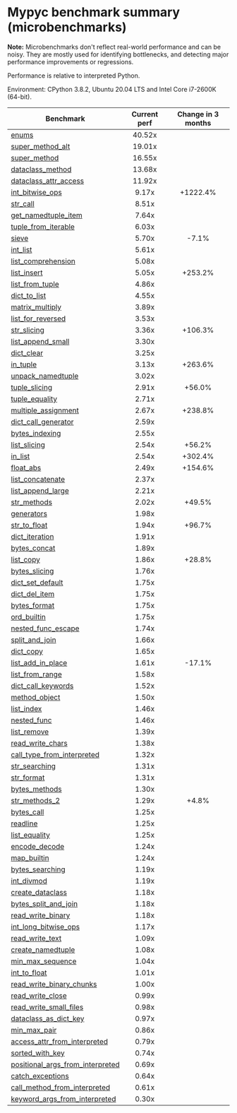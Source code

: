 # Mypyc benchmark summary (microbenchmarks)

**Note:** Microbenchmarks don't reflect real-world performance and can be noisy.
           They are mostly used for identifying bottlenecks, and detecting major performance
           improvements or regressions.

Performance is relative to interpreted Python.

Environment: CPython 3.8.2, Ubuntu 20.04 LTS and Intel Core i7-2600K (64-bit).

| Benchmark | Current perf | Change in 3 months |
| --- | :---: | :---: |
| [enums](benchmarks/enums.md) | 40.52x |  |
| [super_method_alt](benchmarks/super_method_alt.md) | 19.01x |  |
| [super_method](benchmarks/super_method.md) | 16.55x |  |
| [dataclass_method](benchmarks/dataclass_method.md) | 13.68x |  |
| [dataclass_attr_access](benchmarks/dataclass_attr_access.md) | 11.92x |  |
| [int_bitwise_ops](benchmarks/int_bitwise_ops.md) | 9.17x | +1222.4% |
| [str_call](benchmarks/str_call.md) | 8.51x |  |
| [get_namedtuple_item](benchmarks/get_namedtuple_item.md) | 7.64x |  |
| [tuple_from_iterable](benchmarks/tuple_from_iterable.md) | 6.03x |  |
| [sieve](benchmarks/sieve.md) | 5.70x | -7.1% |
| [int_list](benchmarks/int_list.md) | 5.61x |  |
| [list_comprehension](benchmarks/list_comprehension.md) | 5.08x |  |
| [list_insert](benchmarks/list_insert.md) | 5.05x | +253.2% |
| [list_from_tuple](benchmarks/list_from_tuple.md) | 4.86x |  |
| [dict_to_list](benchmarks/dict_to_list.md) | 4.55x |  |
| [matrix_multiply](benchmarks/matrix_multiply.md) | 3.89x |  |
| [list_for_reversed](benchmarks/list_for_reversed.md) | 3.53x |  |
| [str_slicing](benchmarks/str_slicing.md) | 3.36x | +106.3% |
| [list_append_small](benchmarks/list_append_small.md) | 3.30x |  |
| [dict_clear](benchmarks/dict_clear.md) | 3.25x |  |
| [in_tuple](benchmarks/in_tuple.md) | 3.13x | +263.6% |
| [unpack_namedtuple](benchmarks/unpack_namedtuple.md) | 3.02x |  |
| [tuple_slicing](benchmarks/tuple_slicing.md) | 2.91x | +56.0% |
| [tuple_equality](benchmarks/tuple_equality.md) | 2.71x |  |
| [multiple_assignment](benchmarks/multiple_assignment.md) | 2.67x | +238.8% |
| [dict_call_generator](benchmarks/dict_call_generator.md) | 2.59x |  |
| [bytes_indexing](benchmarks/bytes_indexing.md) | 2.55x |  |
| [list_slicing](benchmarks/list_slicing.md) | 2.54x | +56.2% |
| [in_list](benchmarks/in_list.md) | 2.54x | +302.4% |
| [float_abs](benchmarks/float_abs.md) | 2.49x | +154.6% |
| [list_concatenate](benchmarks/list_concatenate.md) | 2.37x |  |
| [list_append_large](benchmarks/list_append_large.md) | 2.21x |  |
| [str_methods](benchmarks/str_methods.md) | 2.02x | +49.5% |
| [generators](benchmarks/generators.md) | 1.98x |  |
| [str_to_float](benchmarks/str_to_float.md) | 1.94x | +96.7% |
| [dict_iteration](benchmarks/dict_iteration.md) | 1.91x |  |
| [bytes_concat](benchmarks/bytes_concat.md) | 1.89x |  |
| [list_copy](benchmarks/list_copy.md) | 1.86x | +28.8% |
| [bytes_slicing](benchmarks/bytes_slicing.md) | 1.76x |  |
| [dict_set_default](benchmarks/dict_set_default.md) | 1.75x |  |
| [dict_del_item](benchmarks/dict_del_item.md) | 1.75x |  |
| [bytes_format](benchmarks/bytes_format.md) | 1.75x |  |
| [ord_builtin](benchmarks/ord_builtin.md) | 1.75x |  |
| [nested_func_escape](benchmarks/nested_func_escape.md) | 1.74x |  |
| [split_and_join](benchmarks/split_and_join.md) | 1.66x |  |
| [dict_copy](benchmarks/dict_copy.md) | 1.65x |  |
| [list_add_in_place](benchmarks/list_add_in_place.md) | 1.61x | -17.1% |
| [list_from_range](benchmarks/list_from_range.md) | 1.58x |  |
| [dict_call_keywords](benchmarks/dict_call_keywords.md) | 1.52x |  |
| [method_object](benchmarks/method_object.md) | 1.50x |  |
| [list_index](benchmarks/list_index.md) | 1.46x |  |
| [nested_func](benchmarks/nested_func.md) | 1.46x |  |
| [list_remove](benchmarks/list_remove.md) | 1.39x |  |
| [read_write_chars](benchmarks/read_write_chars.md) | 1.38x |  |
| [call_type_from_interpreted](benchmarks/call_type_from_interpreted.md) | 1.32x |  |
| [str_searching](benchmarks/str_searching.md) | 1.31x |  |
| [str_format](benchmarks/str_format.md) | 1.31x |  |
| [bytes_methods](benchmarks/bytes_methods.md) | 1.30x |  |
| [str_methods_2](benchmarks/str_methods_2.md) | 1.29x | +4.8% |
| [bytes_call](benchmarks/bytes_call.md) | 1.25x |  |
| [readline](benchmarks/readline.md) | 1.25x |  |
| [list_equality](benchmarks/list_equality.md) | 1.25x |  |
| [encode_decode](benchmarks/encode_decode.md) | 1.24x |  |
| [map_builtin](benchmarks/map_builtin.md) | 1.24x |  |
| [bytes_searching](benchmarks/bytes_searching.md) | 1.19x |  |
| [int_divmod](benchmarks/int_divmod.md) | 1.19x |  |
| [create_dataclass](benchmarks/create_dataclass.md) | 1.18x |  |
| [bytes_split_and_join](benchmarks/bytes_split_and_join.md) | 1.18x |  |
| [read_write_binary](benchmarks/read_write_binary.md) | 1.18x |  |
| [int_long_bitwise_ops](benchmarks/int_long_bitwise_ops.md) | 1.17x |  |
| [read_write_text](benchmarks/read_write_text.md) | 1.09x |  |
| [create_namedtuple](benchmarks/create_namedtuple.md) | 1.08x |  |
| [min_max_sequence](benchmarks/min_max_sequence.md) | 1.04x |  |
| [int_to_float](benchmarks/int_to_float.md) | 1.01x |  |
| [read_write_binary_chunks](benchmarks/read_write_binary_chunks.md) | 1.00x |  |
| [read_write_close](benchmarks/read_write_close.md) | 0.99x |  |
| [read_write_small_files](benchmarks/read_write_small_files.md) | 0.98x |  |
| [dataclass_as_dict_key](benchmarks/dataclass_as_dict_key.md) | 0.97x |  |
| [min_max_pair](benchmarks/min_max_pair.md) | 0.86x |  |
| [access_attr_from_interpreted](benchmarks/access_attr_from_interpreted.md) | 0.79x |  |
| [sorted_with_key](benchmarks/sorted_with_key.md) | 0.74x |  |
| [positional_args_from_interpreted](benchmarks/positional_args_from_interpreted.md) | 0.69x |  |
| [catch_exceptions](benchmarks/catch_exceptions.md) | 0.64x |  |
| [call_method_from_interpreted](benchmarks/call_method_from_interpreted.md) | 0.61x |  |
| [keyword_args_from_interpreted](benchmarks/keyword_args_from_interpreted.md) | 0.30x |  |
